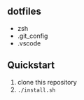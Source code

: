 ## dotfiles
- zsh
- .git_config
- .vscode

## Quickstart

1. clone this repository
2. `./install.sh`
